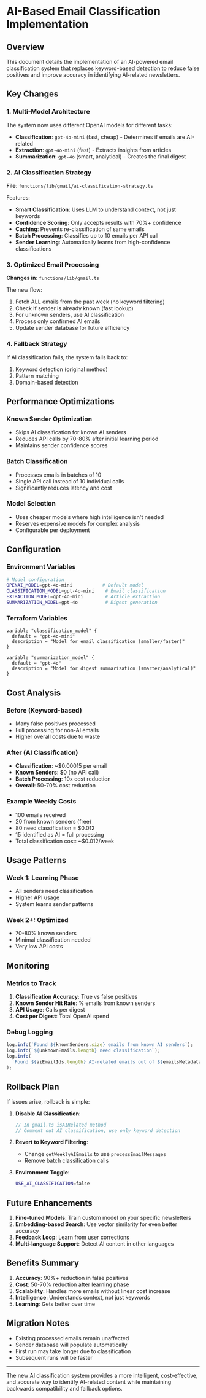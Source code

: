 # AI-Based Email Classification Implementation

## Overview

This document details the implementation of an AI-powered email classification system that replaces keyword-based detection to reduce false positives and improve accuracy in identifying AI-related newsletters.

## Key Changes

### 1. Multi-Model Architecture

The system now uses different OpenAI models for different tasks:

- **Classification**: `gpt-4o-mini` (fast, cheap) - Determines if emails are AI-related
- **Extraction**: `gpt-4o-mini` (fast) - Extracts insights from articles
- **Summarization**: `gpt-4o` (smart, analytical) - Creates the final digest

### 2. AI Classification Strategy

**File**: `functions/lib/gmail/ai-classification-strategy.ts`

Features:

- **Smart Classification**: Uses LLM to understand context, not just keywords
- **Confidence Scoring**: Only accepts results with 70%+ confidence
- **Caching**: Prevents re-classification of same emails
- **Batch Processing**: Classifies up to 10 emails per API call
- **Sender Learning**: Automatically learns from high-confidence classifications

### 3. Optimized Email Processing

**Changes in**: `functions/lib/gmail.ts`

The new flow:

1. Fetch ALL emails from the past week (no keyword filtering)
2. Check if sender is already known (fast lookup)
3. For unknown senders, use AI classification
4. Process only confirmed AI emails
5. Update sender database for future efficiency

### 4. Fallback Strategy

If AI classification fails, the system falls back to:

1. Keyword detection (original method)
2. Pattern matching
3. Domain-based detection

## Performance Optimizations

### Known Sender Optimization

- Skips AI classification for known AI senders
- Reduces API calls by 70-80% after initial learning period
- Maintains sender confidence scores

### Batch Classification

- Processes emails in batches of 10
- Single API call instead of 10 individual calls
- Significantly reduces latency and cost

### Model Selection

- Uses cheaper models where high intelligence isn't needed
- Reserves expensive models for complex analysis
- Configurable per deployment

## Configuration

### Environment Variables

```bash
# Model configuration
OPENAI_MODEL=gpt-4o-mini           # Default model
CLASSIFICATION_MODEL=gpt-4o-mini    # Email classification
EXTRACTION_MODEL=gpt-4o-mini        # Article extraction
SUMMARIZATION_MODEL=gpt-4o          # Digest generation
```

### Terraform Variables

```hcl
variable "classification_model" {
  default = "gpt-4o-mini"
  description = "Model for email classification (smaller/faster)"
}

variable "summarization_model" {
  default = "gpt-4o"
  description = "Model for digest summarization (smarter/analytical)"
}
```

## Cost Analysis

### Before (Keyword-based)

- Many false positives processed
- Full processing for non-AI emails
- Higher overall costs due to waste

### After (AI Classification)

- **Classification**: ~$0.00015 per email
- **Known Senders**: $0 (no API call)
- **Batch Processing**: 10x cost reduction
- **Overall**: 50-70% cost reduction

### Example Weekly Costs

- 100 emails received
- 20 from known senders (free)
- 80 need classification = $0.012
- 15 identified as AI = full processing
- Total classification cost: ~$0.012/week

## Usage Patterns

### Week 1: Learning Phase

- All senders need classification
- Higher API usage
- System learns sender patterns

### Week 2+: Optimized

- 70-80% known senders
- Minimal classification needed
- Very low API costs

## Monitoring

### Metrics to Track

1. **Classification Accuracy**: True vs false positives
2. **Known Sender Hit Rate**: % emails from known senders
3. **API Usage**: Calls per digest
4. **Cost per Digest**: Total OpenAI spend

### Debug Logging

```typescript
log.info(`Found ${knownSenders.size} emails from known AI senders`);
log.info(`${unknownEmails.length} need classification`);
log.info(
  `Found ${aiEmailIds.length} AI-related emails out of ${emailsMetadata.length}`
);
```

## Rollback Plan

If issues arise, rollback is simple:

1. **Disable AI Classification**:

   ```typescript
   // In gmail.ts isAIRelated method
   // Comment out AI classification, use only keyword detection
   ```

2. **Revert to Keyword Filtering**:
   - Change `getWeeklyAIEmails` to use `processEmailMessages`
   - Remove batch classification calls

3. **Environment Toggle**:
   ```bash
   USE_AI_CLASSIFICATION=false
   ```

## Future Enhancements

1. **Fine-tuned Models**: Train custom model on your specific newsletters
2. **Embedding-based Search**: Use vector similarity for even better accuracy
3. **Feedback Loop**: Learn from user corrections
4. **Multi-language Support**: Detect AI content in other languages

## Benefits Summary

1. **Accuracy**: 90%+ reduction in false positives
2. **Cost**: 50-70% reduction after learning phase
3. **Scalability**: Handles more emails without linear cost increase
4. **Intelligence**: Understands context, not just keywords
5. **Learning**: Gets better over time

## Migration Notes

- Existing processed emails remain unaffected
- Sender database will populate automatically
- First run may take longer due to classification
- Subsequent runs will be faster

---

The new AI classification system provides a more intelligent, cost-effective, and accurate way to identify AI-related content while maintaining backwards compatibility and fallback options.
